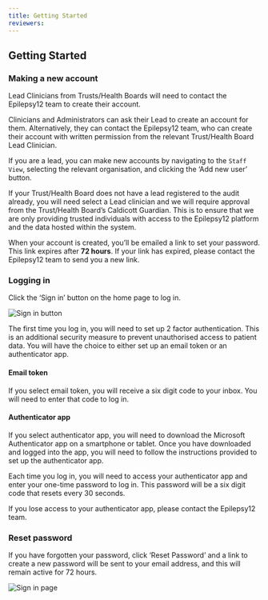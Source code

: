 ```yaml
---
title: Getting Started
reviewers:
---
```


## Getting Started

### Making a new account

Lead Clinicians from Trusts/Health Boards will need to contact the Epilepsy12 team to create their account.

Clinicians and Administrators can ask their Lead to create an account for them. Alternatively, they can contact the Epilepsy12 team, who can create their account with written permission from the relevant Trust/Health Board Lead Clinician.

If you are a lead, you can make new accounts by navigating to the `Staff View`, selecting the relevant organisation, and clicking the ‘Add new user’ button.

If your Trust/Health Board does not have a lead registered to the audit already, you will need select a Lead clinician and we will require approval from the Trust/Health Board’s Caldicott Guardian. This is to ensure that we are only providing trusted individuals with access to the Epilepsy12 platform and the data hosted within the system.

When your account is created, you’ll be emailed a link to set your password. This link expires after **72 hours**. If your link has expired, please contact the Epilepsy12 team to send you a new link.

### Logging in

Click the ‘Sign in’ button on the home page to log in.

![Sign in button](../_assets/_images/sign-in-button.png)

The first time you log in, you will need to set up 2 factor authentication. This is an additional security measure to prevent unauthorised access to patient data. You will have the choice to either set up an email token or an authenticator app. 

#### Email token

If you select email token, you will receive a six digit code to your inbox. You will need to enter that code to log in. 

#### Authenticator app

If you select authenticator app, you will need to download the Microsoft Authenticator app on a smartphone or tablet. 
Once you have downloaded and logged into the app, you will need to follow the instructions provided to set up the authenticator app.

Each time you log in, you will need to access your authenticator app and enter your one-time password to log in. This password will be a six digit code that resets every 30 seconds. 

If you lose access to your authenticator app, please contact the Epilepsy12 team. 

### Reset password
If you have forgotten your password, click ‘Reset Password’ and a link to create a new password will be sent to your email address, and this will remain active for 72 hours.

![Sign in page](../_assets/_images/sign-in-page.png)
